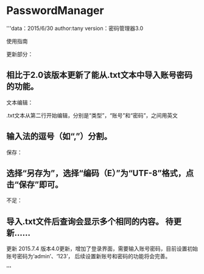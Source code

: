 # PasswordManager
'''data：2015/6/30
author:tany
version：密码管理器3.0

使用指南

更新部分：

相比于2.0该版本更新了能从.txt文本中导入账号密码的功能。
------------------------------------------------------------------------

文本编辑：

.txt文本从第二行开始编辑，分别是“类型”，“账号”和“密码”，之间用英文

输入法的逗号（如“,”）分割。
------------------------------------------------------------------------

保存：

选择“另存为”，选择“编码（E）”为“UTF-8”格式，点击“保存”即可。
------------------------------------------------------------------------

不足：

导入.txt文件后查询会显示多个相同的内容。
待更新......
------------------------------------------------------------------------
更新 2015.7.4
版本4.0更新，增加了登录界面，需要输入账号密码，目前设置初始账号密码为‘admin’、‘123’，
后续设置新账号和密码的功能将会完善。


'''
